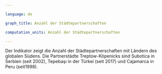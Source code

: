 ```yaml
---

language: de   

graph_title: Anzahl der Städtepartnerschaften

computation_units: Anzahl der Städtepartnerschaften

---
```


Der Indikator zeigt die Anzahl der Städtepartnerschaften mit Ländern des globalen Südens. 
Die Partnerstädte Treptow-Köpenicks sind Subotica in Serbien (seit 2002), Tepebaşı in der Türkei (seit 2017) und Cajamarca in Peru (seit1998).

